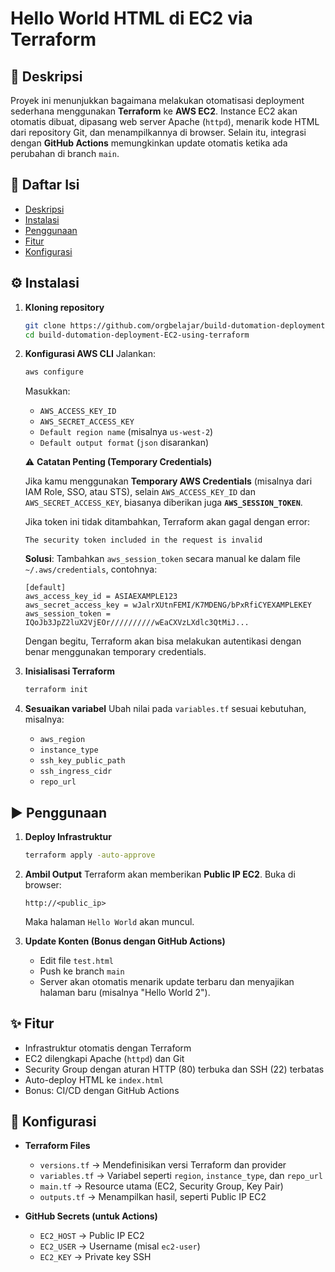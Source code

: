 # Hello World HTML di EC2 via Terraform

## 📖 Deskripsi
Proyek ini menunjukkan bagaimana melakukan otomatisasi deployment sederhana menggunakan **Terraform** ke **AWS EC2**. Instance EC2 akan otomatis dibuat, dipasang web server Apache (`httpd`), menarik kode HTML dari repository Git, dan menampilkannya di browser. Selain itu, integrasi dengan **GitHub Actions** memungkinkan update otomatis ketika ada perubahan di branch `main`.

## 📑 Daftar Isi
- [Deskripsi](#-deskripsi)
- [Instalasi](#-instalasi)
- [Penggunaan](#-penggunaan)
- [Fitur](#-fitur)
- [Konfigurasi](#-konfigurasi)

## ⚙️ Instalasi
1. **Kloning repository**
   ```bash
   git clone https://github.com/orgbelajar/build-dutomation-deployment-EC2-using-terraform.git
   cd build-dutomation-deployment-EC2-using-terraform
   ```

2. **Konfigurasi AWS CLI**
   Jalankan:

   ```bash
   aws configure
   ```

   Masukkan:
   
   * `AWS_ACCESS_KEY_ID`
   * `AWS_SECRET_ACCESS_KEY`
   * `Default region name` (misalnya `us-west-2`)
   * `Default output format` (`json` disarankan)

   ⚠️ **Catatan Penting (Temporary Credentials)**
   
   Jika kamu menggunakan **Temporary AWS Credentials** (misalnya dari IAM Role, SSO, atau STS), selain `AWS_ACCESS_KEY_ID` dan `AWS_SECRET_ACCESS_KEY`, biasanya diberikan juga **`AWS_SESSION_TOKEN`**.

   Jika token ini tidak ditambahkan, Terraform akan gagal dengan error:

   ```
   The security token included in the request is invalid
   ```

   **Solusi**: Tambahkan `aws_session_token` secara manual ke dalam file `~/.aws/credentials`, contohnya:

   ```
   [default]
   aws_access_key_id = ASIAEXAMPLE123
   aws_secret_access_key = wJalrXUtnFEMI/K7MDENG/bPxRfiCYEXAMPLEKEY
   aws_session_token = IQoJb3JpZ2luX2VjEOr//////////wEaCXVzLXdlc3QtMiJ...
   ```
   
   Dengan begitu, Terraform akan bisa melakukan autentikasi dengan benar menggunakan temporary credentials.

4. **Inisialisasi Terraform**

   ```bash
   terraform init
   ```

5. **Sesuaikan variabel**
   Ubah nilai pada `variables.tf` sesuai kebutuhan, misalnya:

   * `aws_region`
   * `instance_type`
   * `ssh_key_public_path`
   * `ssh_ingress_cidr`
   * `repo_url`

## ▶️ Penggunaan

1. **Deploy Infrastruktur**

   ```bash
   terraform apply -auto-approve
   ```

2. **Ambil Output**
   Terraform akan memberikan **Public IP EC2**.
   Buka di browser:

   ```
   http://<public_ip>
   ```

   Maka halaman `Hello World` akan muncul.

3. **Update Konten (Bonus dengan GitHub Actions)**

   * Edit file `test.html`
   * Push ke branch `main`
   * Server akan otomatis menarik update terbaru dan menyajikan halaman baru (misalnya "Hello World 2").

## ✨ Fitur

* Infrastruktur otomatis dengan Terraform
* EC2 dilengkapi Apache (`httpd`) dan Git
* Security Group dengan aturan HTTP (80) terbuka dan SSH (22) terbatas
* Auto-deploy HTML ke `index.html`
* Bonus: CI/CD dengan GitHub Actions

## 🔧 Konfigurasi

* **Terraform Files**

  * `versions.tf` → Mendefinisikan versi Terraform dan provider
  * `variables.tf` → Variabel seperti `region`, `instance_type`, dan `repo_url`
  * `main.tf` → Resource utama (EC2, Security Group, Key Pair)
  * `outputs.tf` → Menampilkan hasil, seperti Public IP EC2
* **GitHub Secrets (untuk Actions)**

  * `EC2_HOST` → Public IP EC2
  * `EC2_USER` → Username (misal `ec2-user`)
  * `EC2_KEY` → Private key SSH